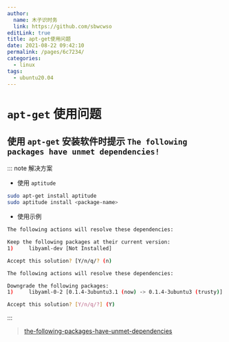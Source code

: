 ```yaml
---
author: 
  name: 木子识时务
  link: https://github.com/sbwcwso
editLink: true
title: apt-get使用问题
date: 2021-08-22 09:42:10
permalink: /pages/6c7234/
categories: 
  - linux
tags: 
  - ubuntu20.04
---
```


# `apt-get` 使用问题

## 使用 `apt-get` 安装软件时提示 `The following packages have unmet dependencies!`

::: note 解决方案
* 使用 `aptitude`


```bash
sudo apt-get install aptitude
sudo aptitude install <package-name>
```

* 使用示例


```bash
The following actions will resolve these dependencies:

Keep the following packages at their current version:
1)     libyaml-dev [Not Installed]                        

Accept this solution? [Y/n/q/? (n)

The following actions will resolve these dependencies:

Downgrade the following packages:                                
1)     libyaml-0-2 [0.1.4-3ubuntu3.1 (now) -> 0.1.4-3ubuntu3 (trusty)]

Accept this solution? [Y/n/q/?] (Y)
```

:::

> [the-following-packages-have-unmet-dependencies](https://askubuntu.com/a/1056378/1088633)

